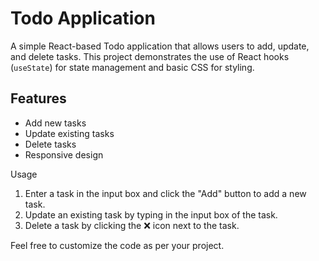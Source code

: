 # Todo Application

A simple React-based Todo application that allows users to add, update, and delete tasks. This project demonstrates the use of React hooks (`useState`) for state management and basic CSS for styling.

## Features

- Add new tasks
- Update existing tasks
- Delete tasks
- Responsive design



Usage

1. Enter a task in the input box and click the "Add" button to add a new task.
2. Update an existing task by typing in the input box of the task.
3. Delete a task by clicking the ❌ icon next to the task.


Feel free to customize the code as per your project.



